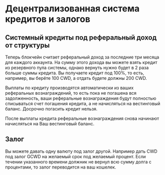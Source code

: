 # Децентрализованная система кредитов и залогов

## Системный кредиты под реферальный доход от структуры

Теперь блокчейн считает реферальный доход за последние три месяца для каждого аккаунта. На сумму этого дохода вы можете взять кредит из резервного пула системы, однако вернуть нужно будет в 2 раза больше суммы кредита. Вы получаете кредит под 100%, то есть, например, вы берёте 100 CWD, а отдать будете должны 200 CWD.

Выплаты по кредиту производятся автоматически из ваших реферальных вознаграждений, то есть пока не погашена вся задолженность, ваши реферальные вознаграждения будут полностью списываться счет погашения кредита, а не начисляться на вестинговый баланс. Досрочно погасить кредит нельзя.

После выплаты кредита реферальные вознаграждения снова начинают начисляться на Ваш вестинговый баланс.

## Залог

Вы можете давать одну валюту под залог другой. Например дать CWD под залог GCWD на желаемый срок под желаемый процент. Если течении указанного времени должник не вернул всю сумму долга с процентами, то залог переводится на ваш кошелек.

